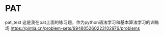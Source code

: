 # PAT
pat_test
这是我在pat上面的练习题，作为python语法学习和基本算法学习的训练场
https://pintia.cn/problem-sets/994805260223102976/problems
